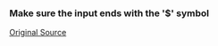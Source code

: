 ### Make sure the input ends with the '$' symbol
[Original Source](https://programsinengineering.blogspot.com/2016/03/to-generate-first-and-follow-for-given.html#more)
